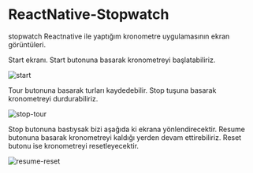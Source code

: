 # ReactNative-Stopwatch
stopwatch
Reactnative ile yaptığım kronometre uygulamasının ekran görüntüleri.

Start ekranı. Start butonuna basarak kronometreyi başlatabiliriz.

![start](https://user-images.githubusercontent.com/84670856/190198672-614c4ece-c1a3-495f-82bb-e35163a69575.png)

Tour butonuna basarak turları kaydedebilir. 
Stop tuşuna basarak kronometreyi durdurabiliriz.

![stop-tour](https://user-images.githubusercontent.com/84670856/190198819-747d82b2-d5d5-4e6a-b4ca-cf47f426dfed.png)

Stop butonuna bastıysak bizi aşağıda ki ekrana yönlendirecektir. 
Resume butonuna basarak kronometreyi kaldığı yerden devam ettirebiliriz. 
Reset butonu ise kronometreyi resetleyecektir.

![resume-reset](https://user-images.githubusercontent.com/84670856/190199109-d50940b6-0950-4c51-910e-8da51f141513.png)

